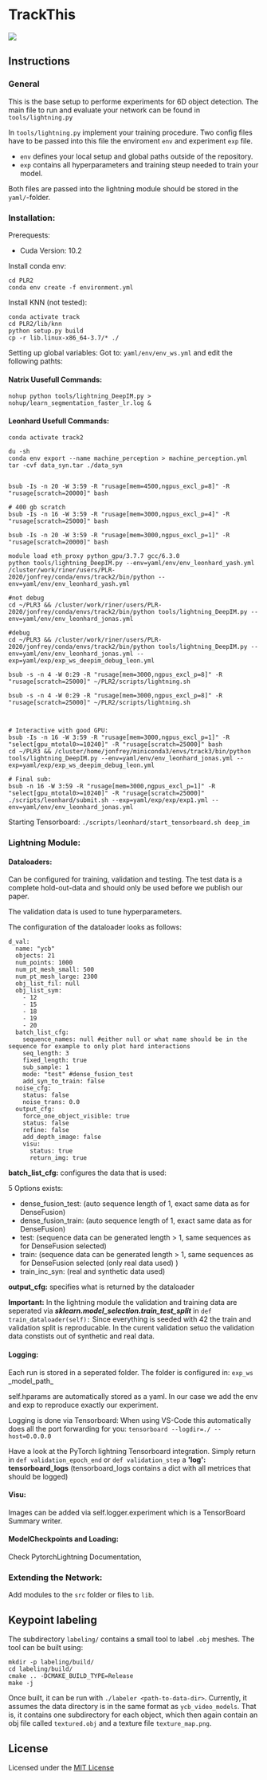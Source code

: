 # TrackThis

![](doc/TrackThis%20Kalman%20Filter.png)

## Instructions

### General

This is the base setup to performe experiments for 6D object detection.
The main file to run and evaluate your network can be found in `tools/lightning.py`

In `tools/lightning.py` implement your training procedure.
Two config files have to be passed into this file the enviroment `env` and experiment `exp` file.

- `env` defines your local setup and global paths outside of the repository.
- `exp` contains all hyperparameters and training steup needed to train your model.

Both files are passed into the lightning module should be stored in the `yaml/`-folder.

### Installation:

Prerequests:

- Cuda Version: 10.2

Install conda env:

```
cd PLR2
conda env create -f environment.yml
```

Install KNN (not tested):

```
conda activate track
cd PLR2/lib/knn
python setup.py build
cp -r lib.linux-x86_64-3.7/* ./
```

Setting up global variables:
Got to:
`yaml/env/env_ws.yml`
and edit the following pathts:

#### Natrix Uusefull Commands:

```
nohup python tools/lightning_DeepIM.py > nohup/learn_segmentation_faster_lr.log &
```

#### Leonhard Usefull Commands:

```
conda activate track2

du -sh
conda env export --name machine_perception > machine_perception.yml
tar -cvf data_syn.tar ./data_syn


bsub -Is -n 20 -W 3:59 -R "rusage[mem=4500,ngpus_excl_p=8]" -R "rusage[scratch=20000]" bash

# 400 gb scratch
bsub -Is -n 16 -W 3:59 -R "rusage[mem=3000,ngpus_excl_p=4]" -R "rusage[scratch=25000]" bash

bsub -Is -n 20 -W 3:59 -R "rusage[mem=3000,ngpus_excl_p=1]" -R "rusage[scratch=20000]" bash

module load eth_proxy python_gpu/3.7.7 gcc/6.3.0
python tools/lightning_DeepIM.py --env=yaml/env/env_leonhard_yash.yml
/cluster/work/riner/users/PLR-2020/jonfrey/conda/envs/track2/bin/python --env=yaml/env/env_leonhard_yash.yml

#not debug
cd ~/PLR3 && /cluster/work/riner/users/PLR-2020/jonfrey/conda/envs/track2/bin/python tools/lightning_DeepIM.py --env=yaml/env/env_leonhard_jonas.yml

#debug
cd ~/PLR3 && /cluster/work/riner/users/PLR-2020/jonfrey/conda/envs/track2/bin/python tools/lightning_DeepIM.py --env=yaml/env/env_leonhard_jonas.yml --exp=yaml/exp/exp_ws_deepim_debug_leon.yml

bsub -s -n 4 -W 0:29 -R "rusage[mem=3000,ngpus_excl_p=8]" -R "rusage[scratch=25000]" ~/PLR2/scripts/lightning.sh

bsub -s -n 4 -W 0:29 -R "rusage[mem=3000,ngpus_excl_p=8]" -R "rusage[scratch=25000]" ~/PLR2/scripts/lightning.sh



# Interactive with good GPU:
bsub -Is -n 16 -W 3:59 -R "rusage[mem=3000,ngpus_excl_p=1]" -R "select[gpu_mtotal0>=10240]" -R "rusage[scratch=25000]" bash
cd ~/PLR3 && /cluster/home/jonfrey/miniconda3/envs/track3/bin/python tools/lightning_DeepIM.py --env=yaml/env/env_leonhard_jonas.yml --exp=yaml/exp/exp_ws_deepim_debug_leon.yml

# Final sub:
bsub -n 16 -W 3:59 -R "rusage[mem=3000,ngpus_excl_p=1]" -R "select[gpu_mtotal0>=10240]" -R "rusage[scratch=25000]" ./scripts/leonhard/submit.sh --exp=yaml/exp/exp/exp1.yml --env=yaml/env/env_leonhard_jonas.yml 

```

Starting Tensorboard:
`./scripts/leonhard/start_tensorboard.sh deep_im`

### Lightning Module:

#### Dataloaders:

Can be configured for training, validation and testing.
The test data is a complete hold-out-data and should only be used before we publish our paper.

The validation data is used to tune hyperparameters.

The configuration of the dataloader looks as follows:

```
d_val:
  name: "ycb"
  objects: 21
  num_points: 1000
  num_pt_mesh_small: 500
  num_pt_mesh_large: 2300
  obj_list_fil: null
  obj_list_sym:
    - 12
    - 15
    - 18
    - 19
    - 20
  batch_list_cfg:
    sequence_names: null #either null or what name should be in the sequence for example to only plot hard interactions
    seq_length: 3
    fixed_length: true
    sub_sample: 1
    mode: "test" #dense_fusion_test
    add_syn_to_train: false
  noise_cfg:
    status: false
    noise_trans: 0.0
  output_cfg:
    force_one_object_visible: true
    status: false
    refine: false
    add_depth_image: false
    visu:
      status: true
      return_img: true
```

**batch_list_cfg:** configures the data that is used:

5 Options exists:

- dense_fusion_test: (auto sequence length of 1, exact same data as for DenseFusion)
- dense_fusion_train: (auto sequence length of 1, exact same data as for DenseFusion)
- test: (sequence data can be generated length > 1, same sequences as for DenseFusion selected)
- train: (sequence data can be generated length > 1, same sequences as for DenseFusion selected (only real data used) )
- train_inc_syn: (real and synthetic data used)

**output_cfg:** specifies what is returned by the dataloader

**Important:**
In the lightning module the validation and training data are seperated via **_sklearn.model_selection.train_test_split_** in `def train_dataloader(self):` Since everything is seeded with 42 the train and validation split is reproducable. In the curent validation setuo the validation data constists out of synthetic and real data.

#### Logging:

Each run is stored in a seperated folder.
The folder is configured in: `exp_ws` \_model_path\_

self.hparams are automatically stored as a yaml. In our case we add the env and exp to reproduce exactly our experiment.

Logging is done via Tensorboard:
When using VS-Code this automatically does all the port forwarding for you:
`tensorboard --logdir=./ --host=0.0.0.0`

Have a look at the PyTorch lightning Tensorboard integration.
Simply return in `def validation_epoch_end` or `def validation_step` a **'log': tensorboard_logs** (tensorboard_logs contains a dict with all metrices that should be logged)

#### Visu:

Images can be added via self.logger.experiment which is a TensorBoard Summary writer.

#### ModelCheckpoints and Loading:

Check PytorchLightning Documentation,

### Extending the Network:

Add modules to the `src` folder or files to `lib`.

## Keypoint labeling

The subdirectory `labeling/` contains a small tool to label `.obj` meshes. The tool can be built using:

```
mkdir -p labeling/build/
cd labeling/build/
cmake .. -DCMAKE_BUILD_TYPE=Release
make -j
```

Once built, it can be run with `./labeler <path-to-data-dir>`. Currently, it assumes the data directory is in the same format as `ycb_video_models`. That is, it contains one subdirectory for each object, which then again contain an obj file called `textured.obj` and a texture file `texture_map.png`.

## License

Licensed under the [MIT License](LICENSE)
